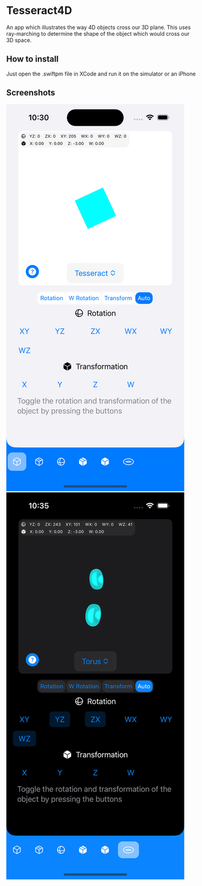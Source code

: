 # Tesseract4D
An app which illustrates the way 4D objects cross our 3D plane. This uses ray-marching to determine the shape of the object which would cross our 3D space.

## How to install
Just open the .swiftpm file in XCode and run it on the simulator or an iPhone

## Screenshots

![ss1](https://github.com/Barosandu/Tesseract4D/blob/main/Simulator%20Screenshot%20-%20iPhone%2014%20Pro%20-%202023-05-01%20at%2022.30.30.png) ![ss2](https://github.com/Barosandu/Tesseract4D/blob/main/Simulator%20Screenshot%20-%20iPhone%2014%20Pro%20-%202023-05-01%20at%2022.35.45.png)
